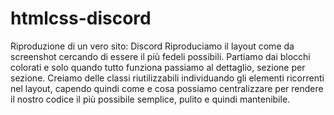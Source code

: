 htmlcss-discord
===
Riproduzione di un vero sito: Discord
Riproduciamo il layout come da screenshot cercando di essere il più fedeli possibili.
Partiamo dai blocchi colorati e solo quando tutto funziona passiamo al dettaglio, sezione per sezione.
Creiamo delle classi riutilizzabili individuando gli elementi ricorrenti nel layout, capendo quindi come e cosa possiamo centralizzare per rendere il nostro codice il più possibile semplice, pulito e quindi mantenibile.